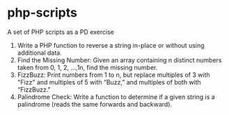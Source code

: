 # php-scripts
A set of PHP scripts as a PD exercise

1. Write a PHP function to reverse a string in-place or without using additional data.
2. Find the Missing Number: Given an array containing n distinct numbers taken from 0, 1, 2, ...,1n, find the missing number.
3. FizzBuzz: Print numbers from 1 to n, but replace multiples of 3 with "Fizz" and multiples of 5 with “Buzz,” and multiples of both with “FizzBuzz."
4. Palindrome Check: Write a function to determine if a given string is a palindrome (reads the same forwards and backward).

